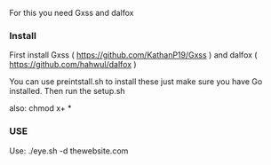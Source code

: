 For this you need Gxss and dalfox

### Install


First install Gxss ( https://github.com/KathanP19/Gxss ) and dalfox ( https://github.com/hahwul/dalfox ) 

You can use preintstall.sh to install these just make sure you have Go installed.
Then run the setup.sh

also: chmod x+ * 
### USE


Use: ./eye.sh -d thewebsite.com

 
